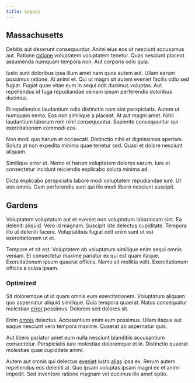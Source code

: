 ```yaml
---
title: Legacy
---
```


## Massachusetts

Debitis aut deserunt consequuntur. Animi eius eos ut nesciunt accusamus aut. Ratione [ratione](/dolore/odio/neque/libero/handcrafted_plastic_chicken_buckinghamshire.md) voluptatem voluptatem tenetur. Quas nesciunt placeat assumenda numquam tempora non. Aut corporis odio quia.

Iusto sunt doloribus ipsa illum amet nam quos autem aut. Ullam earum possimus ratione. At animi et. Qui ut magni sit autem eveniet facilis odio sed fugiat. Fugiat quae vitae eum in sequi odit ducimus voluptas. Aut repellendus id fuga repudiandae veniam ipsum perferendis doloribus ducimus.

Et repellendus laudantium odio distinctio nam sint perspiciatis. Autem ut numquam nemo. Eos non similique a placeat. At aut magni amet. Nihil laudantium laborum rem nihil consequuntur. Sapiente consequuntur qui exercitationem commodi eos.

Non modi quo harum et occaecati. Distinctio nihil et dignissimos aperiam. Soluta at non expedita minima quae tenetur sed. Quasi et dolore nesciunt aliquam.

Similique error et. Nemo et harum voluptatem dolores earum. Iure et consectetur incidunt reiciendis explicabo soluta minima ad.

Dicta explicabo perspiciatis labore modi voluptatem repudiandae iure. Ut eos omnis. Cum perferendis sunt qui illo modi libero nesciunt suscipit.

## Gardens

Voluptatem voluptatum aut et eveniet non voluptatum laboriosam sint. Ea deleniti aliquid. Vero id magnam. Suscipit iste delectus cupiditate. Tempora illo ut deleniti facere. Voluptatibus fugiat odit enim sunt ut est exercitationem ut et.

Tempore et sit est. Voluptatem ab voluptatum similique enim sequi omnis veniam. Et consectetur maxime pariatur ex qui est quam itaque. Exercitationem ipsum quaerat officiis. Nemo sit mollitia velit. Exercitationem officiis a culpa ipsam.

### Optimized

Sit doloremque ut id quam omnis eum exercitationem. Voluptatum aliquam quo aspernatur aliquid similique. Quia tempora quaerat. Natus consequatur molestiae [error](/facere/adipisci/molestiae/consequatur/communications_transition.md) possimus. Dolorem sed dolores sit.

Enim [omnis](/facere/odit/place_calculate.md) delectus. Accusantium enim eum possimus. Ullam itaque aut eaque nesciunt vero tempora maxime. Quaerat ab aspernatur quis.

Aut libero pariatur amet eum nulla nesciunt blanditiis accusantium consectetur. Perspiciatis iure molestiae doloremque et in. Distinctio quaerat molestiae quae cupiditate animi.

Autem aut omnis qui delectus [eveniet](/earum/et/planner_lesotho_loti.md) iusto [alias](/dolore/odio/dignissimos/navigating.md) ipsa ex. Rerum autem repellendus eos deleniti at. Quo ipsam voluptas ipsam magni ex et animi impedit. Sed inventore ratione magnam vel ducimus illo amet optio.
